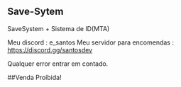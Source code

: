 ## Save-Sytem
SaveSystem + Sistema de ID(MTA)

Meu discord : e_santos
Meu servidor para encomendas : https://discord.gg/santosdev

Qualquer error entrar em contado.

##Venda Proíbida!
